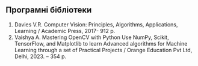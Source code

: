 #  

## Програмні бібліотеки

1. Davies V.R. Computer Vision: Principles, Algorithms, Applications, Learning / Academic Press, 2017- 912 p. 
2. Vaishya A. Mastering OpenCV with Python Use NumPy, Scikit, TensorFlow, and Matplotlib to learn Advanced algorithms for Machine Learning through a set of Practical Projects / Orange Education Pvt Ltd, Delhi, 2023. – 354 p.
